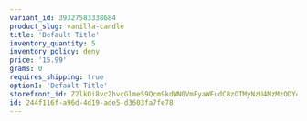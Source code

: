 ```yaml
---
variant_id: 39327583338684
product_slug: vanilla-candle
title: 'Default Title'
inventory_quantity: 5
inventory_policy: deny
price: '15.99'
grams: 0
requires_shipping: true
option1: 'Default Title'
storefront_id: Z2lkOi8vc2hvcGlmeS9Qcm9kdWN0VmFyaWFudC8zOTMyNzU4MzMzODY4NA==
id: 244f116f-a96d-4d19-ade5-d3603fa7fe78
---
```

